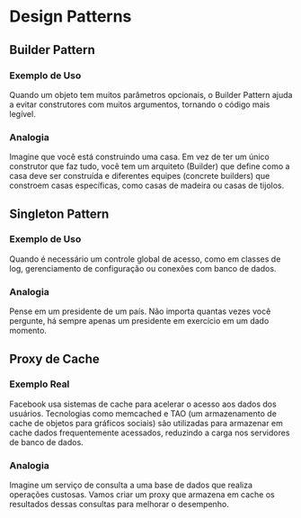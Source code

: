 # Design Patterns

## Builder Pattern

### Exemplo de Uso
Quando um objeto tem muitos parâmetros opcionais, o Builder Pattern ajuda a evitar construtores com muitos argumentos, tornando o código mais legível.

### Analogia
Imagine que você está construindo uma casa. Em vez de ter um único construtor que faz tudo, você tem um arquiteto (Builder) que define como a casa deve ser construída e diferentes equipes (concrete builders) que constroem casas específicas, como casas de madeira ou casas de tijolos.

## Singleton Pattern

### Exemplo de Uso
Quando é necessário um controle global de acesso, como em classes de log, gerenciamento de configuração ou conexões com banco de dados.

### Analogia
Pense em um presidente de um país. Não importa quantas vezes você pergunte, há sempre apenas um presidente em exercício em um dado momento.

## Proxy de Cache

### Exemplo Real
Facebook usa sistemas de cache para acelerar o acesso aos dados dos usuários. Tecnologias como memcached e TAO (um armazenamento de cache de objetos para gráficos sociais) são utilizadas para armazenar em cache dados frequentemente acessados, reduzindo a carga nos servidores de banco de dados.

### Analogia
Imagine um serviço de consulta a uma base de dados que realiza operações custosas. Vamos criar um proxy que armazena em cache os resultados dessas consultas para melhorar o desempenho.


